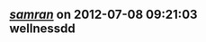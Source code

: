 *[samran](www.wellnessdd.com)* on 2012-07-08 09:21:03  
wellnessdd
---------------------------------------
